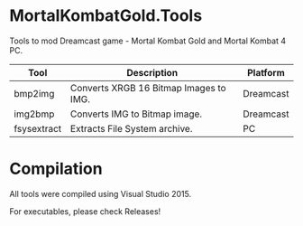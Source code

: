# MortalKombatGold.Tools
Tools to mod Dreamcast game - Mortal Kombat Gold and Mortal Kombat 4 PC.

| Tool | Description | Platform | 
|     ---      |     ---        |    ---        | 
| bmp2img   | Converts XRGB 16 Bitmap Images to IMG.     | Dreamcast   | 
| img2bmp    | Converts IMG to Bitmap image.      | Dreamcast      | 
| fsysextract    | Extracts File System archive.      | PC      | 


# Compilation
All tools were compiled using Visual Studio 2015. 

For executables, please check Releases!
